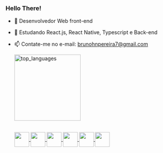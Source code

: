 ### Hello There! 


- 🔭 Desenvolvedor Web front-end
- 🌱 Estudando React.js, React Native, Typescript e Back-end
- 📫 Contate-me no e-mail: brunohnpereira7@gmail.com
  
  <div>
    <a href="https://github.com/BrunoX8></a>
  </div>

  ![Anurag's GitHub stats](https://github-readme-stats.vercel.app/api?username=BrunoX8&show_icons=true&theme=radical)
  <img height="180em" alt="top_languages" src="https://github-readme-stats.vercel.app/api/top-langs/?username=BrunoX8&layout=compact" />

  <div style="display: inline_block"><br>
      <img align="center" height="40" width="40" src="https://cdn.jsdelivr.net/gh/devicons/devicon@latest/icons/html5/html5-original.svg" />
      <img align="center" height="40" width="40" src="https://cdn.jsdelivr.net/gh/devicons/devicon@latest/icons/css3/css3-original.svg" />
      <img align="center" height="40" width="40" src="https://cdn.jsdelivr.net/gh/devicons/devicon@latest/icons/javascript/javascript-original.svg" />
      <img align="center" height="40" width="40" src="https://cdn.jsdelivr.net/gh/devicons/devicon@latest/icons/react/react-original.svg" />
      <img align="center" height="40" width="40" src="https://cdn.jsdelivr.net/gh/devicons/devicon@latest/icons/typescript/typescript-original.svg" />
      <img align="center" height="40" width="40" src="https://cdn.jsdelivr.net/gh/devicons/devicon@latest/icons/csharp/csharp-original.svg" />
  </div>

  ##

  
